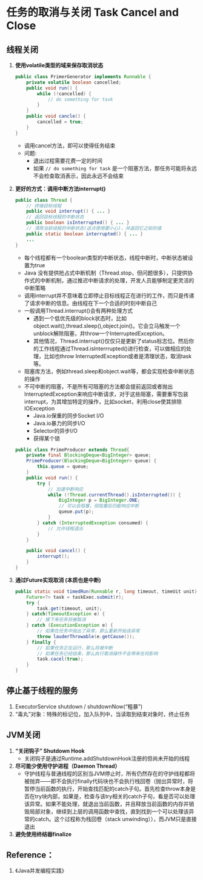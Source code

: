 # 任务的取消与关闭 Task Cancel and Close

## 线程关闭
1. **使用volatile类型的域来保存取消状态**

    ```java
    public class PrimerGenerator implements Runnable {
        private volatile boolean cancelled;
        public void run() {
            while (!cancelled) {
                // do something for task
            }
        }
        public void cancle() {
            cancelled = true;
        }
    }
    ```
   * 调用cancel方法，即可以使得任务结束
   * 问题:
        - 退出过程需要花费一定的时间
        - 如果 `// do something for task` 是一个阻塞方法，那任务可能将永远不会检查取消表示，因此永远不会结束
2. **更好的方式：调用中断方法interrupt()**

    ```java
    public class Thread {
        // 终端目标线程
        public void interrupt() { ... }
        // 返回目标线程的中断状态
        public boolean isInterrupted() { ... }
        // 清除当前线程的中断状态(这点使用要小心)，并返回它之前的值
        public static boolean interrupted() { ... }
        ...
    }
    ```
    * 每个线程都有一个boolean类型的中断状态，线程中断时，中断状态被设置为true
    * Java 没有提供抢占式中断机制（Thread.stop，但问题很多），只提供协作式的中断机制，通过推迟中断请求的处理，开发人员能够制定更灵活的中断策略
    * 调用interrupt并不意味着立即停止目标线程正在进行的工作，而只是传递了请求中断的信息。由线程在下一个合适的时刻中断自己
    * 一般调用Thread.interrupt()会有两种处理方式
        - 遇到一个低优先级的block状态时，比如object.wait(),thread.sleep(),object.join()。它会立马触发一个unblock解除阻塞，并throw一个InterruptedException。
        - 其他情况，Thread.interrupt()仅仅只是更新了status标志位。然后你的工作线程通过Thread.isInterrrupted()进行检查，可以做相应的处理，比如也throw InterruptedException或者是清理状态，取消task等。
    * 阻塞库方法，例如thread.sleep和object.wait等，都会实现检查中断状态的操作
    * 不可中断的阻塞，不是所有可阻塞的方法都会提前返回或者抛出InterruptedException来响应中断请求，对于这些阻塞，需要重写包装interrupt，为其增加特定的操作，比如socket，利用close使其排除IOException
        - Java.io保重的同步Socket I/O
        - Java.io暴力的同步I/O
        - Selector的异步I/O
        - 获得某个锁

    ```java
    public class PrimeProducer extends Thread{
        private final BlockingDeque<BigInteger> queue;
        PrimeProducer(BlockingDeque<BigInteger> queue) {
            this.queue = queue;
        }
        public void run() {
            try {
                // 加速中断响应
                while (!Thread.currentThread().isInterrupted()) {
                    BigInteger p = BigInteger.ONE;
                    // 可以会阻塞，但阻塞后仍能响应中断
                    queue.put(p);
                }
            } catch (InterruptedException consumed) {
                // 允许线程退出
            }
        }

        public void cancel() {
            interrupt();
        }
    }
    ```

3. **通过Future实现取消 (本质也是中断)**

    ```java
    public static void timedRun(Runnable r, long timeout, timeUit unit) throws InterruptedException {
        Future<?> task = taskExec.submit(r);
        try {
            task.get(timeout, unit);
        } catch(TimeoutException e) {
            // 接下来任务将被取消
        } catch (ExecutionException e) {
            // 如果在任务中抛出了异常，那么重新开始该异常
            throw lauderThrowable(e.getCause());
        } finally {
            // 如果任务正在运行，那么将被中断
            // 如果任务已经结束，那么执行取消操作不会带来任何影响
            task.cacel(true);
        }
    }
    ```

## 停止基于线程的服务
1. ExecutorService shutdown / shutdownNow(“粗暴”)
2. “毒丸”对象：特殊的标记位，加入队列中，当读取到结束对象时，终止任务

## JVM关闭
1. **“关闭钩子” Shutdown Hook**
    * 关闭钩子是通过Runtime.addShutdownHook注册的但尚未开始的线程
2. **尽可能少使用守护进程（Daemon Thread）**
    * 守护线程与普通线程的区别当JVM停止时，所有仍然存在的守护线程都将被抛弃——即不会执行finally代码块也不会执行栈回卷（抛出异常时，将暂停当前函数的执行，开始查找匹配的catch子句。首先检查throw本身是否在try块内部，如果是，检查与该try相关的catch子句，看是否可以处理该异常。如果不能处理，就退出当前函数，并且释放当前函数的内存并销毁局部对象，继续到上层的调用函数中查找，直到找到一个可以处理该异常的catch。这个过程称为栈回卷（stack unwinding）），而JVM只是直接退出
3. **避免使用终结器finalize**

## Reference：
1. 《Java并发编程实践》



